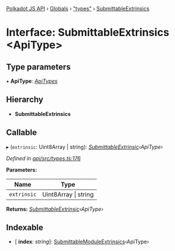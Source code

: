 [Polkadot JS API](../README.md) › [Globals](../globals.md) › ["types"](../modules/_types_.md) › [SubmittableExtrinsics](_types_.submittableextrinsics.md)

# Interface: SubmittableExtrinsics <**ApiType**>

## Type parameters

▪ **ApiType**: *[ApiTypes](../modules/_types_.md#apitypes)*

## Hierarchy

* **SubmittableExtrinsics**

## Callable

▸ (`extrinsic`: Uint8Array | string): *[SubmittableExtrinsic](_submittable_types_.submittableextrinsic.md)‹ApiType›*

*Defined in [api/src/types.ts:176](https://github.com/polkadot-js/api/blob/b1dff2295/packages/api/src/types.ts#L176)*

**Parameters:**

Name | Type |
------ | ------ |
`extrinsic` | Uint8Array &#124; string |

**Returns:** *[SubmittableExtrinsic](_submittable_types_.submittableextrinsic.md)‹ApiType›*

## Indexable

* \[ **index**: *string*\]: [SubmittableModuleExtrinsics](_types_.submittablemoduleextrinsics.md)‹ApiType›
